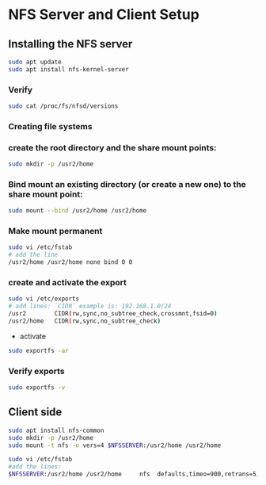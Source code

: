 # NFS Server and Client Setup


## Installing the NFS server 
```bash
sudo apt update
sudo apt install nfs-kernel-server
```


### Verify
```bash
sudo cat /proc/fs/nfsd/versions
```



### Creating file systems

### create the root directory and the share mount points:
```bash
sudo mkdir -p /usr2/home
```

### Bind mount an existing directory (or create a new one)  to the share mount point:
```bash
sudo mount --bind /usr2/home /usr2/home
```


### Make mount permanent 
```bash
sudo vi /etc/fstab
# add the line 
/usr2/home /usr2/home none bind 0 0 
```




### create and activate the export
```bash
sudo vi /etc/exports
# add lines: `CIDR` example is: 192.168.1.0/24
/usr2        CIDR(rw,sync,no_subtree_check,crossmnt,fsid=0)
/usr2/home   CIDR(rw,sync,no_subtree_check)
```



* activate
```bash
sudo exportfs -ar
```


### Verify exports
```bash
sudo exportfs -v
```


## Client side
```bash
sudo apt install nfs-common
sudo mkdir -p /usr2/home
sudo mount -t nfs -o vers=4 $NFSSERVER:/usr2/home /usr2/home
```


```bash
sudo vi /etc/fstab
#add the lines:
$NFSSERVER:/usr2/home /usr2/home     nfs  defaults,timeo=900,retrans=5,_netdev 0 0
```



